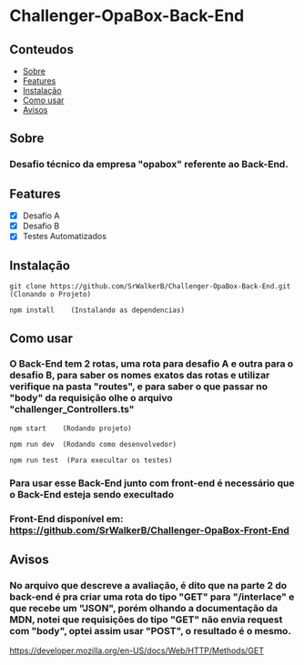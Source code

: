 # Challenger-OpaBox-Back-End

## Conteudos

* [Sobre](#Sobre)
* [Features](#Features)
* [Instalação](#Instalação)
* [Como usar](#Como-Usar)
* [Avisos](#Avisos)

## Sobre

### Desafio técnico da empresa "opabox" referente ao Back-End.

## Features

- [X] Desafio A
- [X] Desafio B
- [X] Testes Automatizados

## Instalação

```
git clone https://github.com/SrWalkerB/Challenger-OpaBox-Back-End.git    (Clonando o Projeto)
```
```
npm install    (Instalando as dependencias)
```

## Como usar

### O Back-End tem 2 rotas, uma rota para desafio A e outra para o desafio B, para saber os nomes exatos das rotas e utilizar verifique na pasta "routes", e para saber o que passar no "body" da requisição olhe o arquivo "challenger_Controllers.ts"

```
npm start    (Rodando projeto)
```
```
npm run dev  (Rodando como desenvolvedor)
```
```
npm run test  (Para execultar os testes)
```
### Para usar esse Back-End junto com front-end é necessário que o Back-End esteja sendo execultado
### Front-End disponível em: https://github.com/SrWalkerB/Challenger-OpaBox-Front-End

## Avisos 

### No arquivo que descreve a avaliação, é dito que na parte 2 do back-end é pra criar uma rota do tipo "GET" para "/interlace" e que recebe um "JSON", porém olhando a documentação da MDN, notei que requisições do tipo "GET" não envia request com "body", optei assim usar "POST", o resultado é o mesmo.
https://developer.mozilla.org/en-US/docs/Web/HTTP/Methods/GET
